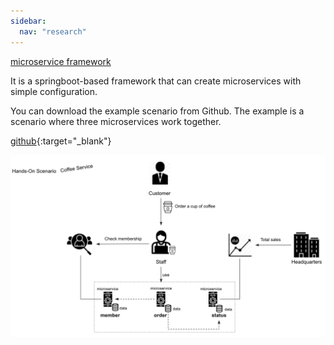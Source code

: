 ```yaml
---
sidebar:
  nav: "research"
---
```


[microservice framework]()

It is a springboot-based framework that can create microservices with simple configuration.

You can download the example scenario from Github.
The example is a scenario where three microservices work together.

[github](https://github.com/architectstory/msa-book-additional){:target="_blank"}

![microservice](/assets/images/microserviceframework/zimage_msa2.png)